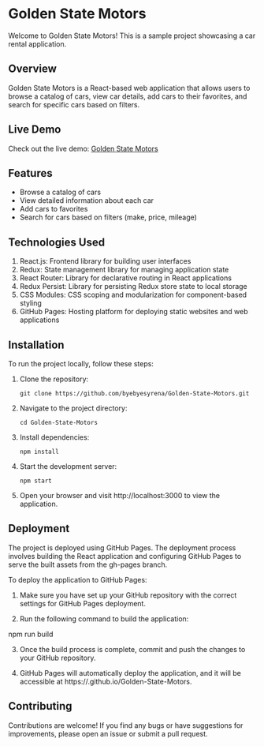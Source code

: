 # Golden State Motors

Welcome to Golden State Motors! This is a sample project showcasing a car rental
application.

## Overview

Golden State Motors is a React-based web application that allows users to browse
a catalog of cars, view car details, add cars to their favorites, and search for
specific cars based on filters.

## Live Demo

Check out the live demo:
[Golden State Motors](https://byebyesyrena.github.io/Golden-State-Motors/welcome)

## Features

- Browse a catalog of cars
- View detailed information about each car
- Add cars to favorites
- Search for cars based on filters (make, price, mileage)

## Technologies Used

1. React.js: Frontend library for building user interfaces
2. Redux: State management library for managing application state
3. React Router: Library for declarative routing in React applications
4. Redux Persist: Library for persisting Redux store state to local storage
5. CSS Modules: CSS scoping and modularization for component-based styling
6. GitHub Pages: Hosting platform for deploying static websites and web
   applications

## Installation

To run the project locally, follow these steps:

1. Clone the repository:

   `git clone https://github.com/byebyesyrena/Golden-State-Motors.git`

2. Navigate to the project directory:

   `cd Golden-State-Motors`

3. Install dependencies:

   `npm install`

4. Start the development server:

   `npm start`

5. Open your browser and visit http://localhost:3000 to view the application.

## Deployment

The project is deployed using GitHub Pages. The deployment process involves
building the React application and configuring GitHub Pages to serve the built
assets from the gh-pages branch.

To deploy the application to GitHub Pages:

1. Make sure you have set up your GitHub repository with the correct settings
   for GitHub Pages deployment.

2. Run the following command to build the application:

npm run build

3. Once the build process is complete, commit and push the changes to your
   GitHub repository.

4. GitHub Pages will automatically deploy the application, and it will be
   accessible at https://<username>.github.io/Golden-State-Motors.

## Contributing

Contributions are welcome! If you find any bugs or have suggestions for
improvements, please open an issue or submit a pull request.

